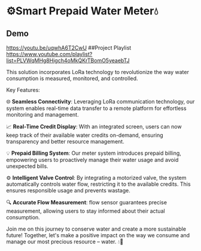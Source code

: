 # ⚙️Smart Prepaid Water Meter💧

## Demo 
https://youtu.be/uqwhA6T2CwU
##Project Playlist
https://www.youtube.com/playlist?list=PLVWqMHg8Higch4oMkQKrTBomO5yeaebTJ


This  solution incorporates LoRa technology to revolutionize the way water consumption is measured, monitored, and controlled.

Key Features:

🌐 **Seamless Connectivity**: Leveraging LoRa communication technology, our system enables real-time data transfer to a remote platform for effortless monitoring and management.

📈 **Real-Time Credit Display**: With an integrated screen, users can now keep track of their available water credits on-demand, ensuring transparency and better resource management.

💡 **Prepaid Billing System**: Our meter system introduces prepaid billing, empowering users to proactively manage their water usage and avoid unexpected bills.

⚙️ **Intelligent Valve Control**: By integrating a motorized valve, the system automatically controls water flow, restricting it to the available credits. This ensures responsible usage and prevents wastage.

🔍 **Accurate Flow Measurement**: flow sensor guarantees precise measurement, allowing users to stay informed about their actual consumption.

Join me on this journey to conserve water and create a more sustainable future! Together, let's make a positive impact on the way we consume and manage our most precious resource – water. 💧💚



